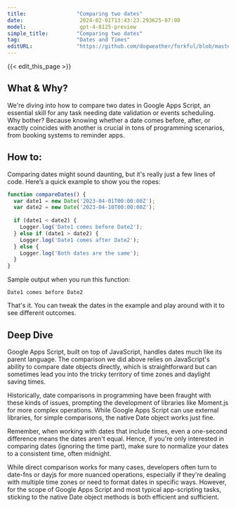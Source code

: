 ```yaml
---
title:                "Comparing two dates"
date:                  2024-02-01T13:43:23.293625-07:00
model:                 gpt-4-0125-preview
simple_title:         "Comparing two dates"
tag:                  "Dates and Times"
editURL:              "https://github.com/dogweather/forkful/blob/master/content/en/google-apps-script/comparing-two-dates.md"
---
```


{{< edit_this_page >}}

## What & Why?

We're diving into how to compare two dates in Google Apps Script, an essential skill for any task needing date validation or events scheduling. Why bother? Because knowing whether a date comes before, after, or exactly coincides with another is crucial in tons of programming scenarios, from booking systems to reminder apps.

## How to:

Comparing dates might sound daunting, but it's really just a few lines of code. Here’s a quick example to show you the ropes:

```javascript
function compareDates() {
  var date1 = new Date('2023-04-01T00:00:00Z');
  var date2 = new Date('2023-04-10T00:00:00Z');
  
  if (date1 < date2) {
    Logger.log('Date1 comes before Date2');
  } else if (date1 > date2) {
    Logger.log('Date1 comes after Date2');
  } else {
    Logger.log('Both dates are the same');
  }
}
```

Sample output when you run this function:
```
Date1 comes before Date2
```

That's it. You can tweak the dates in the example and play around with it to see different outcomes.

## Deep Dive

Google Apps Script, built on top of JavaScript, handles dates much like its parent language. The comparison we did above relies on JavaScript's ability to compare date objects directly, which is straightforward but can sometimes lead you into the tricky territory of time zones and daylight saving times.

Historically, date comparisons in programming have been fraught with these kinds of issues, prompting the development of libraries like Moment.js for more complex operations. While Google Apps Script can use external libraries, for simple comparisons, the native Date object works just fine.

Remember, when working with dates that include times, even a one-second difference means the dates aren't equal. Hence, if you're only interested in comparing dates (ignoring the time part), make sure to normalize your dates to a consistent time, often midnight.

While direct comparison works for many cases, developers often turn to date-fns or dayjs for more nuanced operations, especially if they're dealing with multiple time zones or need to format dates in specific ways. However, for the scope of Google Apps Script and most typical app-scripting tasks, sticking to the native Date object methods is both efficient and sufficient.
